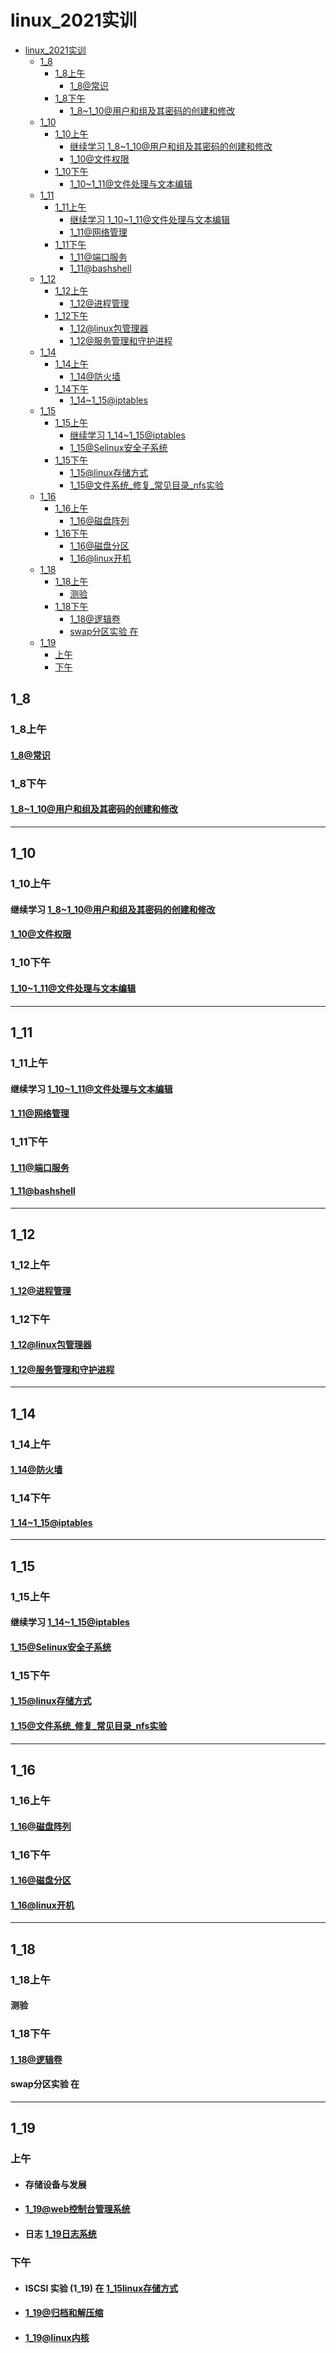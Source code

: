 [//]: # (哈哈我是注释，不会在浏览器中显示。
  Date: 2022-01-16 09:50:27
  LastEditors: gyg
  LastEditTime: 2022-01-19 21:24:37
  FilePath: \test\README.md
)

# linux_2021实训

<!-- @import "[TOC]" {cmd="toc" depthFrom=1 depthTo=6 orderedList=false} -->

<!-- code_chunk_output -->

- [linux_2021实训](#linux_2021实训)
  - [1_8](#1_8)
    - [1_8上午](#1_8上午)
      - [1_8@常识](#1_8常识1_8常识mmmd)
    - [1_8下午](#1_8下午)
      - [1_8~1_10@用户和组及其密码的创建和修改](#1_8~1_10用户和组及其密码的创建和修改1_8~1_10用户和组及其密码的创建和修改mmmd)
  - [1_10](#1_10)
    - [1_10上午](#1_10上午)
      - [继续学习 1_8~1_10@用户和组及其密码的创建和修改](#继续学习-1_8~1_10用户和组及其密码的创建和修改1_8~1_10用户和组及其密码的创建和修改mmmd)
      - [1_10@文件权限](#1_10文件权限1_10文件权限mmmd)
    - [1_10下午](#1_10下午)
      - [1_10~1_11@文件处理与文本编辑](#1_10~1_11文件处理与文本编辑1_10~1_11文件处理与文本编缉mmmd)
  - [1_11](#1_11)
    - [1_11上午](#1_11上午)
      - [继续学习 1_10~1_11@文件处理与文本编辑](#继续学习-1_10~1_11文件处理与文本编辑1_10~1_11文件处理与文本编缉mmmd)
      - [1_11@网络管理](#1_11网络管理1_11网络管理mmmd)
    - [1_11下午](#1_11下午)
      - [1_11@端口服务](#1_11端口服务1_11端口服务mmmd)
      - [1_11@bashshell](#1_11bashshell1_11bashshellmmmd)
  - [1_12](#1_12)
    - [1_12上午](#1_12上午)
      - [1_12@进程管理](#1_12进程管理1_12进程管理mmmd)
    - [1_12下午](#1_12下午)
      - [1_12@linux包管理器](#1_12linux包管理器1_12linux包管理器mmmd)
      - [1_12@服务管理和守护进程](#1_12服务管理和守护进程1_12服务管理和守护进程mmmd)
  - [1_14](#1_14)
    - [1_14上午](#1_14上午)
      - [1_14@防火墙](#1_14防火墙1_14防火墙mmmd)
    - [1_14下午](#1_14下午)
      - [1_14~1_15@iptables](#1_14~1_15iptables1_14~1_15iptablesmmmd)
  - [1_15](#1_15)
    - [1_15上午](#1_15上午)
      - [继续学习 1_14~1_15@iptables](#继续学习-1_14~1_15iptables1_14~1_15iptablesmmmd)
      - [1_15@Selinux安全子系统](#1_15selinux安全子系统1_15selinux安全子系统mmmd)
    - [1_15下午](#1_15下午)
      - [1_15@linux存储方式](#1_15linux存储方式1_15linux存储方式mmmd)
      - [1_15@文件系统_修复_常见目录_nfs实验](#1_15文件系统_修复_常见目录_nfs实验1_15文件系统_修复_常见目录_nfs实验mmmd)
  - [1_16](#1_16)
    - [1_16上午](#1_16上午)
      - [1_16@磁盘阵列](#1_16磁盘阵列1_16磁盘阵列mmmd)
    - [1_16下午](#1_16下午)
      - [1_16@磁盘分区](#1_16磁盘分区1_16磁盘分区mmmd)
      - [1_16@linux开机](#1_16linux开机1_16linux开机mmmd)
  - [1_18](#1_18)
    - [1_18上午](#1_18上午)
      - [测验](#测验)
    - [1_18下午](#1_18下午)
      - [1_18@逻辑卷](#1_18逻辑卷1_18逻辑卷mmmd)
      - [swap分区实验 在](#swap分区实验-在)
  - [1_19](#1_19)
    - [上午](#上午)
    - [下午](#下午)

<!-- /code_chunk_output -->

## 1_8

### 1_8上午

#### [1_8@常识](/1_8@常识.mm.md)

### 1_8下午

#### [1_8~1_10@用户和组及其密码的创建和修改](/1_8~1_10@用户和组及其密码的创建和修改.mm.md)

---

## 1_10

### 1_10上午

#### 继续学习 [1_8~1_10@用户和组及其密码的创建和修改](/1_8~1_10@用户和组及其密码的创建和修改.mm.md)

#### [1_10@文件权限](/1_10@文件权限.mm.md)

### 1_10下午

#### [1_10~1_11@文件处理与文本编辑](/1_10~1_11@文件处理与文本编缉.mm.md)

---

## 1_11

### 1_11上午

#### 继续学习 [1_10~1_11@文件处理与文本编辑](/1_10~1_11@文件处理与文本编缉.mm.md)

#### [1_11@网络管理](1_11@网络管理.mm.md)

### 1_11下午

#### [1_11@端口服务](1_11@端口服务.mm.md)

#### [1_11@bashshell](1_11@bashshell.mm.md)

---

## 1_12

### 1_12上午

#### [1_12@进程管理](1_12@进程管理.mm.md)

### 1_12下午

#### [1_12@linux包管理器](/1_12@linux包管理器.mm.md)

#### [1_12@服务管理和守护进程](/1_12@服务管理和守护进程.mm.md)

---

## 1_14

### 1_14上午

#### [1_14@防火墙](1_14@防火墙.mm.md)

### 1_14下午

#### [1_14~1_15@iptables](1_14~1_15@iptables.mm.md)

---

## 1_15

### 1_15上午

#### 继续学习 [1_14~1_15@iptables](1_14~1_15@iptables.mm.md)

#### [1_15@Selinux安全子系统](1_15@Selinux安全子系统.mm.md)

### 1_15下午

#### [1_15@linux存储方式](1_15@linux存储方式.mm.md)

#### [1_15@文件系统_修复_常见目录_nfs实验](/1_15@文件系统_修复_常见目录_nfs实验.mm.md)

---

## 1_16

### 1_16上午

#### [1_16@磁盘阵列](1_16@磁盘阵列.mm.md)

### 1_16下午

#### [1_16@磁盘分区](1_16@磁盘分区.mm.md)

#### [1_16@linux开机](1_16@linux开机.mm.md)

---

## 1_18

### 1_18上午

#### 测验

### 1_18下午

#### [1_18@逻辑卷](/1_18@逻辑卷.mm.md)

#### swap分区实验 在 

---

## 1_19

### 上午

- #### 存储设备与发展

- #### [1_19@web控制台管理系统](1_19@web控制台管理系统.mm.md)

- #### 日志 [1_19日志系统](1_19@日志系统.mm.md)

### 下午

- #### ISCSI 实验 (1_19) 在 [1_15linux存储方式](1_15@linux存储方式.mm.md)

- #### [1_19@归档和解压缩](1_19@归档和解压缩.mm.md)

- #### [1_19@linux内核](1_19@linux内核.mm.md)
